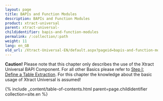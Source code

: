 ```yaml
---
layout: page
title: BAPIs and Function Modules
description: BAPIs and Function Modules
product: xtract-universal
parent: xtract-universal-
childidentifier: bapis-and-function-modules
permalink: /:collection/:path
weight: 11
lang: en_GB
old_url: /Xtract-Universal-EN/default.aspx?pageid=bapis-and-function-modules
---
```


**Caution!** Please note that this chapter only describes the use of the Xtract Universal  BAPI Component. For all other Basics please refer to [Step I: Define a Table Extraction](./getting-started-table/step1-define-a-table-extraction). For this chapter the knowledge about the basic usage of Xtract Universal is assumed!

{% include _content/table-of-contents.html parent=page.childidentifier collection=site.en %}
